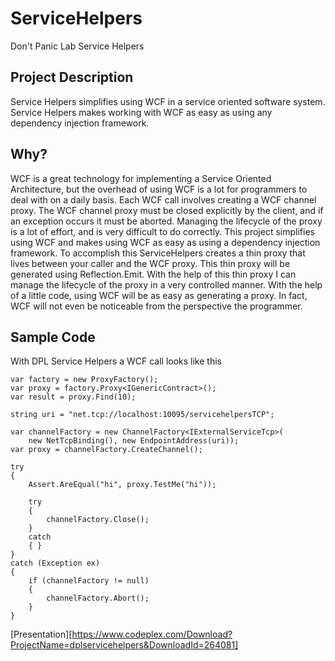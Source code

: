 # ServiceHelpers
Don't Panic Lab Service Helpers

## Project Description
Service Helpers simplifies using WCF in a service oriented software system. Service Helpers makes working with WCF as easy as using any dependency injection framework.

## Why?
WCF is a great technology for implementing a Service Oriented Architecture, but the overhead of using WCF is a lot for programmers to deal with on a daily basis. Each WCF call involves creating a WCF channel proxy. The WCF channel proxy must be closed explicitly by the client, and if an exception occurs it must be aborted. Managing the lifecycle of the proxy is a lot of effort, and is very difficult to do correctly. This project simplifies using WCF and makes using WCF as easy as using a dependency injection framework. To accomplish this ServiceHelpers creates a thin proxy that lives between your caller and the WCF proxy. This thin proxy will be generated using Reflection.Emit. With the help of this thin proxy I can manage the lifecycle of the proxy in a very controlled manner. With the help of a little code, using WCF will be as easy as generating a proxy. In fact, WCF will not even be noticeable from the perspective the programmer.

## Sample Code
With DPL Service Helpers a WCF call looks like this

```
var factory = new ProxyFactory();
var proxy = factory.Proxy<IGenericContract>();
var result = proxy.Find(10);
```

```
string uri = "net.tcp://localhost:10095/servicehelpersTCP";

var channelFactory = new ChannelFactory<IExternalServiceTcp>(
	new NetTcpBinding(), new EndpointAddress(uri));
var proxy = channelFactory.CreateChannel();

try
{
	Assert.AreEqual("hi", proxy.TestMe("hi"));

	try
	{
		channelFactory.Close();
	}
	catch
	{ }
}
catch (Exception ex)
{
	if (channelFactory != null)
	{
		channelFactory.Abort();
	}
}
```

[Presentation][https://www.codeplex.com/Download?ProjectName=dplservicehelpers&DownloadId=264081]
